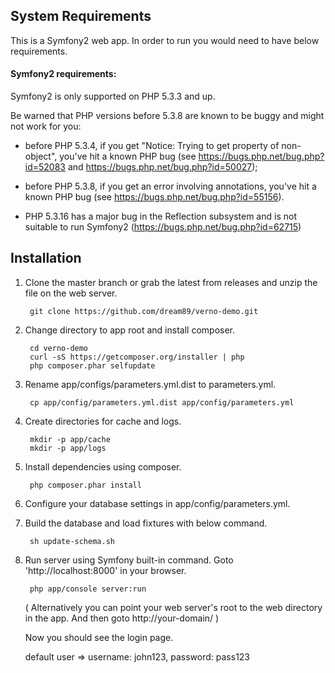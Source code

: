## System Requirements
This is a Symfony2 web app. In order to run you would need to have below requirements.

#### Symfony2 requirements:

Symfony2 is only supported on PHP 5.3.3 and up.

Be warned that PHP versions before 5.3.8 are known to be buggy and might not
work for you:

 * before PHP 5.3.4, if you get "Notice: Trying to get property of
   non-object", you've hit a known PHP bug (see
   https://bugs.php.net/bug.php?id=52083 and
   https://bugs.php.net/bug.php?id=50027);

 * before PHP 5.3.8, if you get an error involving annotations, you've hit a
   known PHP bug (see https://bugs.php.net/bug.php?id=55156).

 * PHP 5.3.16 has a major bug in the Reflection subsystem and is not suitable to
   run Symfony2 (https://bugs.php.net/bug.php?id=62715)


## Installation

1. Clone the master branch or grab the latest from releases and unzip the file on the web server. 

    	git clone https://github.com/dream89/verno-demo.git

2. Change directory to app root and install composer. 

    	cd verno-demo
    	curl -sS https://getcomposer.org/installer | php
    	php composer.phar selfupdate


3. Rename app/configs/parameters.yml.dist to parameters.yml.
 
		cp app/config/parameters.yml.dist app/config/parameters.yml

4. Create directories for cache and logs.

		mkdir -p app/cache
		mkdir -p app/logs

5. Install dependencies using composer.
 
		php composer.phar install

6. Configure your database settings in app/config/parameters.yml.

7. Build the database and load fixtures with below command.

		sh update-schema.sh

8. Run server using Symfony built-in command. Goto 'http://localhost:8000' in your browser.

		php app/console server:run

   ( Alternatively you can point your web server's root to the web directory in the app. And then goto http://your-domain/ )
   
   Now you should see the login page.
   
	 default user =>
	   		username: john123,
	   		password: pass123
